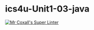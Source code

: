 # ics4u-Unit1-03-java

[![Mr Coxall's Super Linter](https://github.com/Peter-Gemmell/ics4u-Unit1-03-java/workflows/Mr%20Coxall's%20Super%20Linter/badge.svg)](https://github.com/Peter-Gemmell/ics4u-Unit1-03-java/actions/)

